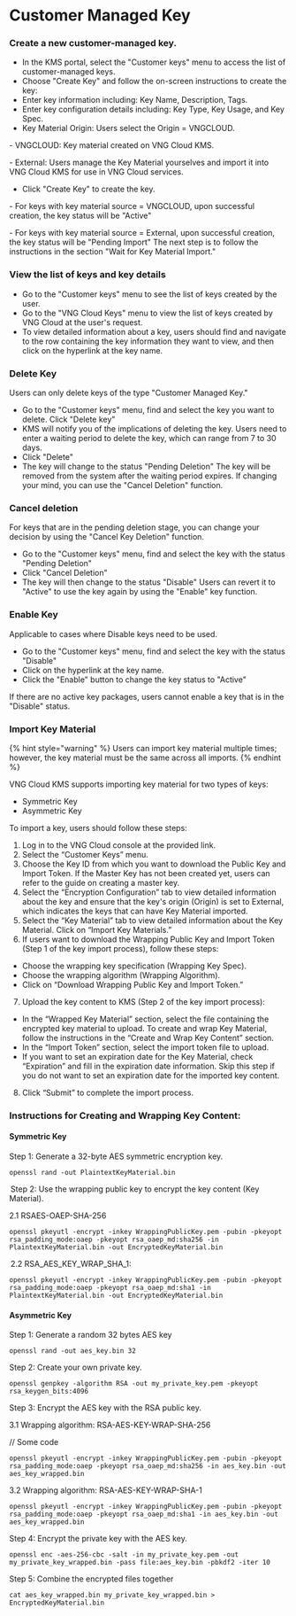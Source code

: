 # Customer Managed Key

### Create a new customer-managed key.

* In the KMS portal, select the "Customer keys" menu to access the list of customer-managed keys.
* Choose "Create Key" and follow the on-screen instructions to create the key:
* Enter key information including: Key Name, Description, Tags.
* Enter key configuration details including: Key Type, Key Usage, and Key Spec.
* Key Material Origin: Users select the Origin = VNGCLOUD.

&#x20;   \-        VNGCLOUD: Key material created on VNG Cloud KMS.

&#x20;   \-        External: Users manage the Key Material yourselves and import it into VNG Cloud KMS for use in VNG Cloud services.

* Click "Create Key" to create the key.

&#x20;   \-   For keys with key material source = VNGCLOUD, upon successful creation, the key status will be "Active"

&#x20;   \-   For keys with key material source = External, upon successful creation, the key status will be "Pending Import" The next step is to follow the instructions in the section "Wait for Key Material Import."

### View the list of keys and key details

* Go to the "Customer keys" menu to see the list of keys created by the user.
* Go to the "VNG Cloud Keys" menu to view the list of keys created by VNG Cloud at the user's request.
* To view detailed information about a key, users should find and navigate to the row containing the key information they want to view, and then click on the hyperlink at the key name.

### Delete Key

Users can only delete keys of the type "Customer Managed Key."

* Go to the "Customer keys" menu, find and select the key you want to delete. Click "Delete key"
* KMS will notify you of the implications of deleting the key. Users need to enter a waiting period to delete the key, which can range from 7 to 30 days.
* Click "Delete"
* The key will change to the status "Pending Deletion" The key will be removed from the system after the waiting period expires. If changing your mind, you can use the "Cancel Deletion" function.

### Cancel deletion

For keys that are in the pending deletion stage, you can change your decision by using the "Cancel Key Deletion" function.

* Go to the "Customer keys" menu, find and select the key with the status "Pending Deletion"
* Click "Cancel Deletion"
* The key will then change to the status "Disable" Users can revert it to "Active" to use the key again by using the "Enable" key function.

### Enable Key

Applicable to cases where Disable keys need to be used.

* Go to the "Customer keys" menu, find and select the key with the status "Disable"
* Click on the hyperlink at the key name.
* Click the "Enable" button to change the key status to "Active"

If there are no active key packages, users cannot enable a key that is in the "Disable" status.

### Import Key Material



{% hint style="warning" %}
Users can import key material multiple times; however, the key material must be the same across all imports.
{% endhint %}

VNG Cloud KMS supports importing key material for two types of keys:

* Symmetric Key
* Asymmetric Key

To import a key, users should follow these steps:

1. Log in to the VNG Cloud console at the provided link.
2. Select the “Customer Keys” menu.
3. Choose the Key ID from which you want to download the Public Key and Import Token. If the Master Key has not been created yet, users can refer to the guide on creating a master key.
4. Select the “Encryption Configuration” tab to view detailed information about the key and ensure that the key's origin (Origin) is set to External, which indicates the keys that can have Key Material imported.
5. Select the “Key Material” tab to view detailed information about the Key Material. Click on “Import Key Materials.”
6. If users want to download the Wrapping Public Key and Import Token (Step 1 of the key import process), follow these steps:

* Choose the wrapping key specification (Wrapping Key Spec).
* Choose the wrapping algorithm (Wrapping Algorithm).
* Click on “Download Wrapping Public Key and Import Token.”

7. Upload the key content to KMS (Step 2 of the key import process):

* In the “Wrapped Key Material” section, select the file containing the encrypted key material to upload. To create and wrap Key Material, follow the instructions in the “Create and Wrap Key Content” section.
* In the “Import Token” section, select the import token file to upload.
* If you want to set an expiration date for the Key Material, check “Expiration” and fill in the expiration date information. Skip this step if you do not want to set an expiration date for the imported key content.

8. Click “Submit” to complete the import process.

### Instructions for Creating and Wrapping Key Content:

#### Symmetric Key

Step 1: Generate a 32-byte AES symmetric encryption key.

```
openssl rand -out PlaintextKeyMaterial.bin
```

 Step 2: Use the wrapping public key to encrypt the key content (Key Material).

2.1 RSAES-OAEP-SHA-256&#x20;

```
openssl pkeyutl -encrypt -inkey WrappingPublicKey.pem -pubin -pkeyopt rsa_padding_mode:oaep -pkeyopt rsa_oaep_md:sha256 -in PlaintextKeyMaterial.bin -out EncryptedKeyMaterial.bin 
```

 2.2 RSA\_AES\_KEY\_WRAP\_SHA\_1:&#x20;

```
openssl pkeyutl -encrypt -inkey WrappingPublicKey.pem -pubin -pkeyopt rsa_padding_mode:oaep -pkeyopt rsa_oaep_md:sha1 -in PlaintextKeyMaterial.bin -out EncryptedKeyMaterial.bin
```

#### &#x20;Asymmetric Key

Step 1: Generate a random 32 bytes AES key

```
openssl rand -out aes_key.bin 32
```

&#x20;Step 2: Create your own private key.

```
openssl genpkey -algorithm RSA -out my_private_key.pem -pkeyopt rsa_keygen_bits:4096
```

&#x20;Step 3: Encrypt the AES key with the RSA public key.

3.1 Wrapping algorithm: RSA-AES-KEY-WRAP-SHA-256&#x20;

&#x20;// Some code

```
openssl pkeyutl -encrypt -inkey WrappingPublicKey.pem -pubin -pkeyopt rsa_padding_mode:oaep -pkeyopt rsa_oaep_md:sha256 -in aes_key.bin -out aes_key_wrapped.bin
```

&#x20;3.2 Wrapping algorithm: RSA-AES-KEY-WRAP-SHA-1&#x20;

```
openssl pkeyutl -encrypt -inkey WrappingPublicKey.pem -pubin -pkeyopt rsa_padding_mode:oaep -pkeyopt rsa_oaep_md:sha1 -in aes_key.bin -out aes_key_wrapped.bin
```

&#x20;Step 4: Encrypt the private key with the AES key.

```
openssl enc -aes-256-cbc -salt -in my_private_key.pem -out my_private_key_wrapped.bin -pass file:aes_key.bin -pbkdf2 -iter 10
```

&#x20;Step 5: Combine the encrypted files together

```
cat aes_key_wrapped.bin my_private_key_wrapped.bin > EncryptedKeyMaterial.bin
```

&#x20;
